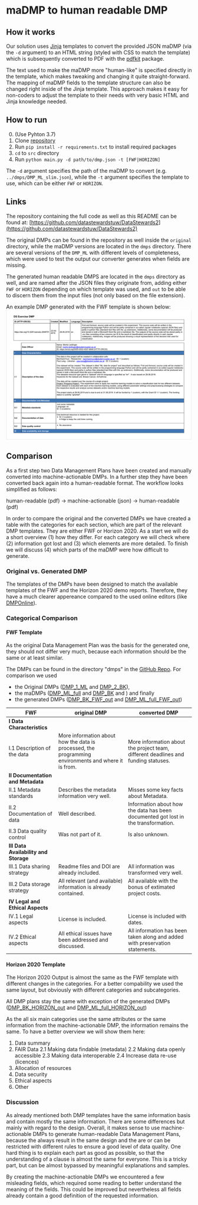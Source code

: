 # maDMP to human readable DMP

## How it works
Our solution uses [Jinja](http://jinja.pocoo.org/docs/2.10/) templates to convert the provided JSON maDMP (via the `-d` argument) to an HTML string (styled with CSS to match the template) which is subsequently converted to PDF with the [pdfkit](https://pypi.org/project/pdfkit/) package.

The text used to make the maDMP more "human-like" is specified directly in the template, which makes tweaking and changing it quite straight-forward. The mapping of maDMP fields to the template structure can also be changed right inside of the Jinja template. This approach makes it easy for non-coders to adjust the template to their needs with very basic HTML and Jinja knowledge needed. 

## How to run
0. (Use Pyhton 3.7)
1. Clone [repository](https://github.com/datastewardstuw/DataStewards2)
2. Run `pip install -r requirements.txt` to install required packages
3. `cd` to `src` directory
4. Run `python main.py -d path/to/dmp.json -t [FWF|HORIZON]`

The `-d` argument specifies the path of the maDMP to convert (e.g. `../dmps/DMP_ML_slim.json`), while the `-t` argument specifies the template to use, which can be either `FWF` or `HORIZON`.

## Links 
The repository containing the full code as well as this README can be found at: [https://github.com/datastewardstuw/DataStewards2](https://github.com/datastewardstuw/DataStewards2)

The original DMPs can be found in the repository as well inside the `original` directory, while the maDMP versions are located in the `dmps` directory. There are several versions of the `DMP_ML` with different levels of completeness, which were used to test the output our converter generates when fields are missing.

The generated human readable DMPS are located in the `dmps` directory as well, and are named after the JSON files they originate from, adding either `FWF` or `HORIZON` depending on which template was used, and `out` to be able to discern them from the input files (not only based on the file extension).

An example DMP generated with the FWF template is shown below:
![fwf-example.png](./img/fwf_example.png)

## Comparison

As a first step two Data Management Plans have been created and manually converted into machine-actionable DMPs. In a further step they have been converted back again into a human-readable format. The workflow looks simplified as follows:

human-readable (pdf) &rarr; machine-actionable (json) &rarr; human-readable (pdf)

In order to compare the original and the converted DMPs we have created a table with the categories for each section, which are part of the relevant DMP templates. They are either FWF or Horizon 2020. As a start we will do a short overview (1) how they differ. For each category we will check where (2) information got lost and (3) which elements are more detailed. To finish we will discuss (4) which parts of the maDMP were how difficult to generate. 

### Original vs. Generated DMP

The templates of the DMPs have been designed to match the available templates of the FWF and the Horizon 2020 demo reports. Therefore, they have a much clearer appereance compared to the used online editors (like [DMPOnline](https://dmponline.dcc.ac.uk)).

### Categorical Comparison

#### FWF Template
As the original Data Management Plan was the basis for the generated one, they should not differ very much, because each information should be the same or at least similar.

The DMPs can be found in the directory "dmps" in the [GitHub Repo](https://github.com/datastewardstuw/DataStewards2/tree/master/dmps). 
For comparison we used 
- the Original DMPs ([DMP_1_ML](https://github.com/datastewardstuw/DataStewards2/blob/master/dmps/original/DMP_1_ML.pdf) and [DMP_2_BK](https://github.com/datastewardstuw/DataStewards2/blob/master/dmps/original/DMP_2_BK.pdf)), 
- the maDMPs ([DMP_ML_full](https://github.com/datastewardstuw/DataStewards2/blob/master/dmps/DMP_ML_full.json) and [DMP_BK](https://github.com/datastewardstuw/DataStewards2/blob/master/dmps/DMP_BK.json) and ) and finally 
- the generated DMPs ([DMP_BK_FWF_out](https://github.com/datastewardstuw/DataStewards2/blob/master/dmps/DMP_BK_FWF_out.pdf) and [DMP_ML_full_FWF_out](https://github.com/datastewardstuw/DataStewards2/blob/master/dmps/DMP_ML_full_FWF_out.pdf))

| **FWF**                               | original DMP                  | converted DMP                 |
| ----------                            | ----------                    | ----------                    |
| **I Data Characteristics**            |                           |                               |
| I.1 Description of the data           | More information about how the data is processed, the programming environments and where it is from.| More information about the project team, different deadlines and funding statuses.|
| **II Documentation and Metadata**     | | |
| II.1 Metadata standards               | Describes the metadata information very well. | Misses some key facts about Metadata.|
| II.2 Documentation of data            | Well described. | Information about how the data has been documented got lost in the transformation. |
| II.3 Data quality control             | Was not part of it. | Is also unknown. |
| **III Data Availability and Storage** |                           |                        |
| III.1 Data sharing strategy           | Readme files and DOI are already included. | All information was transformed very well.
| III.2 Data storage strategy           | All relevant (and available) information is already contained. | All available with the bonus of extimated project costs. |
| **IV Legal and Ethical Aspects**      |                           |                        |
| IV.1 Legal aspects                    | License is included. | License is included with dates. |
| IV.2 Ethical aspects                  | All ethical issues have been addressed and discussed. | All information has been taken along and added with preservation statements. |

#### Horizon 2020 Template

The Horizon 2020 Output is almost the same as the FWF template with different changes in the categories. For a better compability we used the same layout, but obviously with different categories and subcategories.

All DMP plans stay the same with exception of the generated DMPs ([DMP_BK_HORIZON_out](https://github.com/datastewardstuw/DataStewards2/blob/master/dmps/DMP_BK_HORIZON_out.pdf) and [DMP_ML_full_HORIZON_out](https://github.com/datastewardstuw/DataStewards2/blob/master/dmps/DMP_ML_full_HORIZON_out.pdf))

As the all six main categories use the same attributes or the same information from the machine-actionable DMP, the information remains the same. To have a better overview we will show them here:
1. Data summary
2. FAIR Data
    2.1 Making data findable (metadata)
    2.2 Making data openly accessible
    2.3 Making data interoperable
    2.4 Increase data re-use (licences)
3. Allocation of resources
4. Data security
5. Ethical aspects
6. Other

### Discussion

As already mentioned both DMP templates have the same information basis and contain mostly the same information. There are some differences but mainly with regard to the design. Overall, it makes sense to use machine-actionable DMPs to generate human-readable Data Management Plans, because the always result in the same design and the are or can be restricted with different rules to ensure a good level of data quality. One hard thing is to explain each part as good as possible, so that the understanding of a clause is almost the same for everyone. This is a tricky part, but can be almost bypassed by meaningful explanations and samples.

By creating the machine-actionable DMPs we encountered a few misleading fields, which required some reading to better understand the meaning of the fields. This could be improved but nevertheless all fields already contain a good definition of the requested information.
